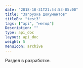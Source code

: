 ```yaml
---
date: "2018-10-31T21:54:53-05:00"
title: "Загрузка документов"
titleEn: "test3"
tags: ["api", "метод"]
Description: ""
type: api_doc
layout: api_doc
weight: 5
menuIcon: archive
---
```


Раздел в разработке.